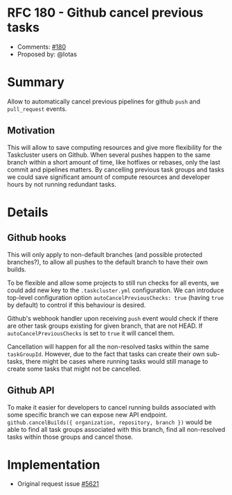 # RFC 180 - Github cancel previous tasks
* Comments: [#180](https://github.com/taskcluster/taskcluster-rfcs/pull/180)
* Proposed by: @lotas

# Summary

Allow to automatically cancel previous pipelines for github `push` and `pull_request` events.

## Motivation

This will allow to save computing resources and give more flexibility for the Taskcluster users on Github.
When several pushes happen to the same branch within a short amount of time, like hotfixes or rebases,
only the last commit and pipelines matters.
By cancelling previous task groups and tasks we could save significant amount of compute resources and developer hours by not running redundant tasks.

# Details

## Github hooks

This will only apply to non-default branches (and possible protected branches?),
to allow all pushes to the default branch to have their own builds.

To be flexible and allow some projects to still run checks for all events, we could add new key to the `.taskcluster.yml` configuration.
We can introduce top-level configuration option `autoCancelPreviousChecks: true` (having `true` by default) to control if this behaviour is desired.

Github's webhook handler upon receiving `push` event would check if there are other task groups existing for given branch, that are not HEAD.
If `autoCancelPreviousChecks` is set to `true` it will cancel them.

Cancellation will happen for all the non-resolved tasks within the same `taskGroupId`. However, due to the fact that tasks can create their own sub-tasks, there might be cases where running tasks would still manage to create some tasks that might not be cancelled.

## Github API

To make it easier for developers to cancel running builds associated with some specific branch we can expose new API endpoint. `github.cancelBuilds({ organization, repository, branch })` would be able to find all task groups associated with this branch, find all non-resolved tasks within those groups and cancel those.


# Implementation

* Original request issue [#5621](https://github.com/taskcluster/taskcluster/issues/5621)
